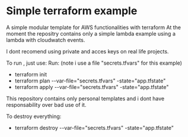 # Simple terraform example
A simple modular template for AWS functionalities with terraform
At the moment the repositry contains only a simple lambda example using a lambda with cloudwatch events.

I dont recomend using private and acces keys on real life projects.

To run , just use:
Run:
(note i use a file "secrets.tfvars" for this example)
- terraform init 
- terraform plan --var-file="secrets.tfvars" -state="app.tfstate"
- terraform apply --var-file="secrets.tfvars"  -state="app.tfstate"

This repository contains only personal templates and i dont have responsability over bad use of it.

To destroy everything:
- terraform destroy --var-file="secrets.tfvars"  -state="app.tfstate"
